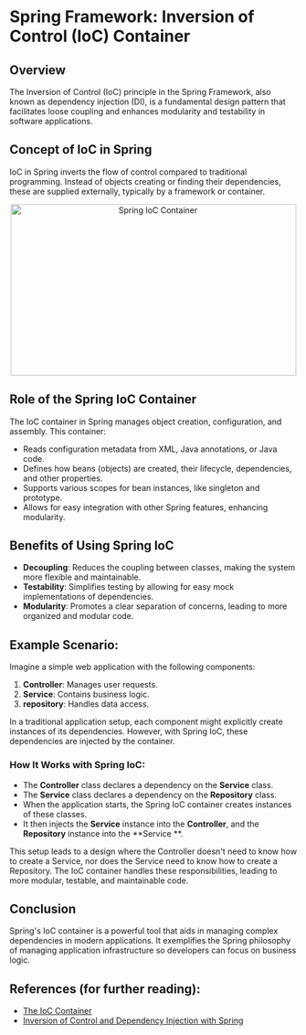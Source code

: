# Spring Framework: Inversion of Control (IoC) Container

## Overview

The Inversion of Control (IoC) principle in the Spring Framework, also known as dependency injection (DI), is a
fundamental design pattern that facilitates loose coupling and enhances modularity and testability in software
applications.

## Concept of IoC in Spring

IoC in Spring inverts the flow of control compared to traditional programming. Instead of objects creating or finding
their dependencies, these are supplied externally, typically by a framework or container.

<p align="center">
    <img src="https://docs.spring.io/spring-framework/docs/3.2.x/spring-framework-reference/html/images/container-magic.png" alt="Spring IoC Container" width="500" height="300">
</p>

## Role of the Spring IoC Container

The IoC container in Spring manages object creation, configuration, and assembly. This container:

- Reads configuration metadata from XML, Java annotations, or Java code.
- Defines how beans (objects) are created, their lifecycle, dependencies, and other properties.
- Supports various scopes for bean instances, like singleton and prototype.
- Allows for easy integration with other Spring features, enhancing modularity.

## Benefits of Using Spring IoC

- **Decoupling**: Reduces the coupling between classes, making the system more flexible and maintainable.
- **Testability**: Simplifies testing by allowing for easy mock implementations of dependencies.
- **Modularity**: Promotes a clear separation of concerns, leading to more organized and modular code.

## Example Scenario:

Imagine a simple web application with the following components:

1. **Controller**: Manages user requests.
2. **Service**: Contains business logic.
3. **repository**: Handles data access.

In a traditional application setup, each component might explicitly create instances of its dependencies. However, with
Spring IoC, these dependencies are injected by the container.

### How It Works with Spring IoC:

- The **Controller** class declares a dependency on the **Service** class.
- The **Service** class declares a dependency on the **Repository** class.
- When the application starts, the Spring IoC container creates instances of these classes.
- It then injects the **Service** instance into the **Controller**, and the **Repository** instance into the **Service
  **.

This setup leads to a design where the Controller doesn't need to know how to create a Service, nor does the Service
need to know how to create a Repository. The IoC container handles these responsibilities, leading to more modular,
testable, and maintainable code.

## Conclusion

Spring's IoC container is a powerful tool that aids in managing complex dependencies in modern applications. It
exemplifies the Spring philosophy of managing application infrastructure so developers can focus on business logic.

## References (for further reading):

- [The IoC Container](https://docs.spring.io/spring-framework/docs/3.2.x/spring-framework-reference/html/beans.html)
- [Inversion of Control and Dependency Injection with Spring](https://www.baeldung.com/inversion-control-and-dependency-injection-in-spring)
